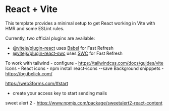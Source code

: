 # React + Vite

This template provides a minimal setup to get React working in Vite with HMR and some ESLint rules.

Currently, two official plugins are available:

- [@vitejs/plugin-react](https://github.com/vitejs/vite-plugin-react/blob/main/packages/plugin-react/README.md) uses [Babel](https://babeljs.io/) for Fast Refresh
- [@vitejs/plugin-react-swc](https://github.com/vitejs/vite-plugin-react-swc) uses [SWC](https://swc.rs/) for Fast Refresh


To work with tailwind - configure
    - https://tailwindcss.com/docs/guides/vite
Icons - React icons
    - npm install react-icons --save
Background snipppets
    - https://bg.ibelick.com/

https://web3forms.com/#start 
 -  create your access key to start sending mails

 sweet alert 2
    - https://www.npmjs.com/package/sweetalert2-react-content